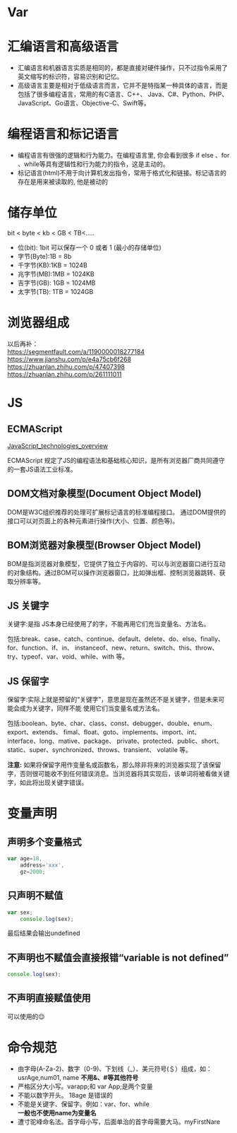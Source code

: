 # Var

# 汇编语言和高级语言
- 汇编语言和机器语言实质是相同的，都是直接对硬件操作，只不过指令采用了英文缩写的标识符，容易识别和记忆。
- 高级语言主要是相对于低级语言而言，它并不是特指某一种具体的语言，而是包括了很多编程语言，常用的有C语言、C++、 Java、C#、Python、PHP、JavaScript、Go语言、Objective-C、Swift等。
# 编程语言和标记语言
- 编程语言有很强的逻辑和行为能力。在编程语言里, 你会看到很多 if else 、for 、while等具有逻辑性和行为能力的指令，这是主动的。
- 标记语言(html)不用于向计算机发出指令，常用于格式化和链接。标记语言的存在是用来被读取的, 他是被动的
# 储存单位
bit < byte < kb < GB < TB<.....
* 位(bit): 1bit 可以保存一个 0 或者 1 (最小的存储单位)
* 字节(Byte):1B = 8b
* 千字节(KB):1KB = 1024B
* 兆字节(MB):1MB = 1024KB
* 吉字节(GB): 1GB = 1024MB
* 太字节(TB): 1TB = 1024GB
# 浏览器组成
以后再补：  
https://segmentfault.com/a/1190000018277184  
https://www.jianshu.com/p/e4a75cb6f268  
https://zhuanlan.zhihu.com/p/47407398  
https://zhuanlan.zhihu.com/p/261111011  
# JS
## ECMAScript
[JavaScript_technologies_overview](https://developer.mozilla.org/zh-CN/docs/Web/JavaScript/JavaScript_technologies_overview)

ECMAScript 规定了JS的编程语法和基础核心知识，是所有浏览器厂商共同遵守的一套JS语法工业标准。
## DOM文档对象模型(Document Object Model)
DOM是W3C组织推荐的处理可扩展标记语言的标准编程接口。 通过DOM提供的接口可以对页面上的各种元素进行操作(大小、位置、颜色等)。
## BOM浏览器对象模型(Browser Object Model) 
BOM是指浏览器对象模型，它提供了独立于内容的、可以与浏览器窗口进行互动的对象结构。通过BOM可以操作浏览器窗口，比如弹出框、控制浏览器跳转、获取分辨率等。
## JS 关键字
关键字:是指 JS本身已经使用了的字，不能再用它们充当变量名、方法名。  

包括:break、case、catch、continue、default、delete、do、else、finally、for、function、if、in、 instanceof、new、return、switch、this、throw、try、typeof、var、void、while、with 等。
## JS 保留字
保留字:实际上就是预留的“关键字”，意思是现在虽然还不是关键字，但是未来可能会成为关键字，同样不能 使用它们当变量名或方法名。

包括:boolean、byte、char、class、const、debugger、double、enum、export、extends、 fimal、float、goto、implements、import、int、interface、long、mative、package、 private、protected、public、short、static、super、synchronized、throws、transient、 volatile 等。

**注意:** 如果将保留字用作变量名或函数名，那么除非将来的浏览器实现了该保留字，否则很可能收不到任何错误消息。当浏览器将其实现后，该单词将被看做关键字，如此将出现关键字错误。
# 变量声明
## 声明多个变量格式
```javascript
var age=18,
    address='xxx',
    gz=2000;
```
## 只声明不赋值
```javascript
var sex;
    console.log(sex);
```
最后结果会输出undefined

## 不声明也不赋值会直接报错“variable is not defined”
```javascript
console.log(sex);
```
## 不声明直接赋值使用
可以使用的😌 
# 命令规范

- 由字母(A-Za-2)、数字（0-9)、下划线（_）、美元符号(＄）组成，如：usrAge,num01, name
  **不用&、#等其他符号**
- 严格区分大小写。varapp;和 var App;是两个变量
- 不能以数字开头。 18age 是错误的
- 不能是关键字、保留字。例如：var、for、while  
  **一般也不使用name为变量名**
- 遭寸驼峰命名法。首字母小写，后面单治的首字母需要大马。myFirstNare
